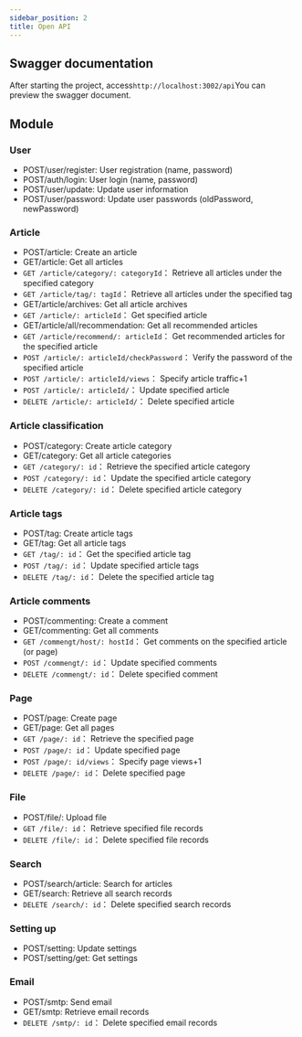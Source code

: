 ```yaml
---
sidebar_position: 2
title: Open API
---
```


## Swagger documentation
After starting the project, access` http://localhost:3002/api `You can preview the swagger document.

## Module
### User
- POST/user/register: User registration (name, password)
- POST/auth/login: User login (name, password)
- POST/user/update: Update user information
- POST/user/password: Update user passwords (oldPassword, newPassword)

### Article
- POST/article: Create an article
- GET/article: Get all articles
- `GET /article/category/: categoryId`： Retrieve all articles under the specified category
- `GET /article/tag/: tagId`： Retrieve all articles under the specified tag
- GET/article/archives: Get all article archives
- `GET /article/: articleId`： Get specified article
- GET/article/all/recommendation: Get all recommended articles
- `GET /article/recommend/: articleId`： Get recommended articles for the specified article
- `POST /article/: articleId/checkPassword`： Verify the password of the specified article
- `POST /article/: articleId/views`： Specify article traffic+1
- `POST /article/: articleId/`： Update specified article
- `DELETE /article/: articleId/`： Delete specified article
### Article classification
- POST/category: Create article category
- GET/category: Get all article categories
- `GET /category/: id`： Retrieve the specified article category
- `POST /category/: id`： Update the specified article category
- `DELETE /category/: id`： Delete specified article category
### Article tags
- POST/tag: Create article tags
- GET/tag: Get all article tags
- `GET /tag/: id`： Get the specified article tag
- `POST /tag/: id`： Update specified article tags
- `DELETE /tag/: id`： Delete the specified article tag
### Article comments
- POST/commenting: Create a comment
- GET/commenting: Get all comments
- `GET /commengt/host/: hostId`： Get comments on the specified article (or page)
- `POST /commengt/: id`： Update specified comments
- `DELETE /commengt/: id`： Delete specified comment
### Page
- POST/page: Create page
- GET/page: Get all pages
- `GET /page/: id`： Retrieve the specified page
- `POST /page/: id`： Update specified page
- `POST /page/: id/views`： Specify page views+1
- `DELETE /page/: id`： Delete specified page
### File
- POST/file/: Upload file
- `GET /file/: id`： Retrieve specified file records
- `DELETE /file/: id`： Delete specified file records
### Search
- POST/search/article: Search for articles
- GET/search: Retrieve all search records
- `DELETE /search/: id`： Delete specified search records
### Setting up
- POST/setting: Update settings
- POST/setting/get: Get settings
### Email
- POST/smtp: Send email
- GET/smtp: Retrieve email records
- `DELETE /smtp/: id`： Delete specified email records
